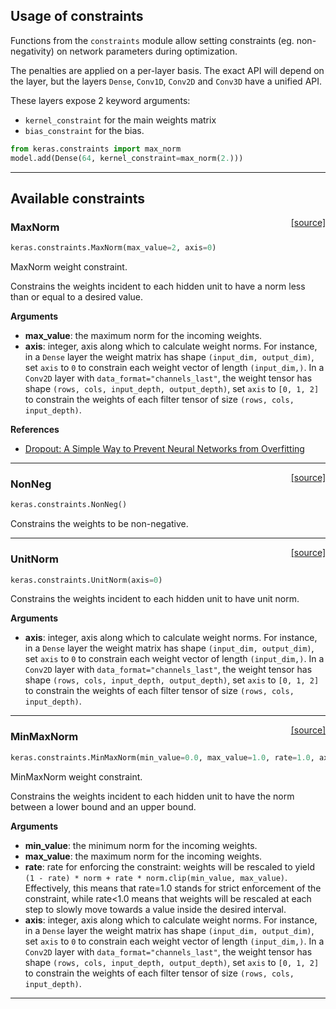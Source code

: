 ## Usage of constraints

Functions from the `constraints` module allow setting constraints (eg. non-negativity) on network parameters during optimization.

The penalties are applied on a per-layer basis. The exact API will depend on the layer, but the layers `Dense`, `Conv1D`, `Conv2D` and `Conv3D` have a unified API.

These layers expose 2 keyword arguments:

- `kernel_constraint` for the main weights matrix
- `bias_constraint` for the bias.


```python
from keras.constraints import max_norm
model.add(Dense(64, kernel_constraint=max_norm(2.)))
```

---

## Available constraints


<span style="float:right;">[[source]](https://github.com/keras-team/keras/blob/master/keras/constraints.py#L22)</span>
### MaxNorm

```python
keras.constraints.MaxNorm(max_value=2, axis=0)
```

MaxNorm weight constraint.

Constrains the weights incident to each hidden unit
to have a norm less than or equal to a desired value.

__Arguments__

- __max_value__: the maximum norm for the incoming weights.
- __axis__: integer, axis along which to calculate weight norms.
    For instance, in a `Dense` layer the weight matrix
    has shape `(input_dim, output_dim)`,
    set `axis` to `0` to constrain each weight vector
    of length `(input_dim,)`.
    In a `Conv2D` layer with `data_format="channels_last"`,
    the weight tensor has shape
    `(rows, cols, input_depth, output_depth)`,
    set `axis` to `[0, 1, 2]`
    to constrain the weights of each filter tensor of size
    `(rows, cols, input_depth)`.

__References__

- [Dropout: A Simple Way to Prevent Neural Networks from Overfitting](
   http://www.cs.toronto.edu/~rsalakhu/papers/srivastava14a.pdf)
    
----

<span style="float:right;">[[source]](https://github.com/keras-team/keras/blob/master/keras/constraints.py#L61)</span>
### NonNeg

```python
keras.constraints.NonNeg()
```

Constrains the weights to be non-negative.

----

<span style="float:right;">[[source]](https://github.com/keras-team/keras/blob/master/keras/constraints.py#L69)</span>
### UnitNorm

```python
keras.constraints.UnitNorm(axis=0)
```

Constrains the weights incident to each hidden unit to have unit norm.

__Arguments__

- __axis__: integer, axis along which to calculate weight norms.
    For instance, in a `Dense` layer the weight matrix
    has shape `(input_dim, output_dim)`,
    set `axis` to `0` to constrain each weight vector
    of length `(input_dim,)`.
    In a `Conv2D` layer with `data_format="channels_last"`,
    the weight tensor has shape
    `(rows, cols, input_depth, output_depth)`,
    set `axis` to `[0, 1, 2]`
    to constrain the weights of each filter tensor of size
    `(rows, cols, input_depth)`.
    
----

<span style="float:right;">[[source]](https://github.com/keras-team/keras/blob/master/keras/constraints.py#L98)</span>
### MinMaxNorm

```python
keras.constraints.MinMaxNorm(min_value=0.0, max_value=1.0, rate=1.0, axis=0)
```

MinMaxNorm weight constraint.

Constrains the weights incident to each hidden unit
to have the norm between a lower bound and an upper bound.

__Arguments__

- __min_value__: the minimum norm for the incoming weights.
- __max_value__: the maximum norm for the incoming weights.
- __rate__: rate for enforcing the constraint: weights will be
    rescaled to yield
    `(1 - rate) * norm + rate * norm.clip(min_value, max_value)`.
    Effectively, this means that rate=1.0 stands for strict
    enforcement of the constraint, while rate<1.0 means that
    weights will be rescaled at each step to slowly move
    towards a value inside the desired interval.
- __axis__: integer, axis along which to calculate weight norms.
    For instance, in a `Dense` layer the weight matrix
    has shape `(input_dim, output_dim)`,
    set `axis` to `0` to constrain each weight vector
    of length `(input_dim,)`.
    In a `Conv2D` layer with `data_format="channels_last"`,
    the weight tensor has shape
    `(rows, cols, input_depth, output_depth)`,
    set `axis` to `[0, 1, 2]`
    to constrain the weights of each filter tensor of size
    `(rows, cols, input_depth)`.
    

---

